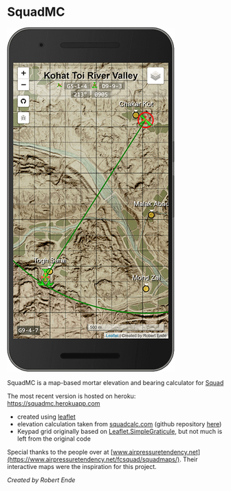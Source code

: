 # SquadMC

![Nexus 6 Screenshot](./public/images/nexus6_screenshot.png)

SquadMC is a map-based mortar elevation and bearing calculator for [Squad](http://joinsquad.com/)

The most recent version is hosted on heroku: https://squadmc.herokuapp.com
 * created using [leaflet](http://leafletjs.com/)
 * elevation calculation taken from [squadcalc.com](https://squadcalc.com/) (github repository [here](https://github.com/lorenmh/sc-react))
 * Keypad grid originally based on [Leaflet.SimpleGraticule](https://github.com/ablakey/Leaflet.SimpleGraticule), but not much is left from the original code

Special thanks to the people over at [www.airpressuretendency.net](https://www.airpressuretendency.net/fcsquad/squadmaps/). Their interactive maps were the inspiration for this project.

_Created by Robert Ende_